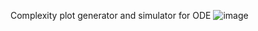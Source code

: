 Complexity plot generator and simulator for ODE
![image](https://github.com/user-attachments/assets/25ce2da6-afa9-4183-a2ab-7ebb0e6f6465)
